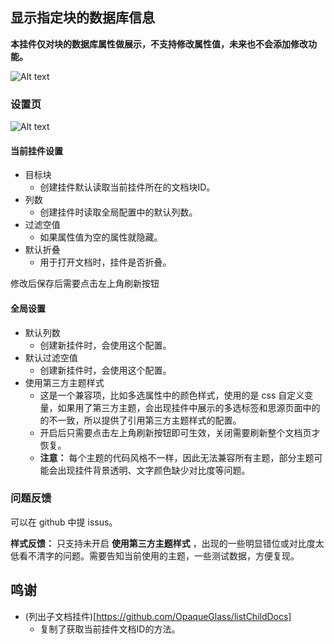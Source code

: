 ## 显示指定块的数据库信息

**本挂件仅对块的数据库属性做展示，不支持修改属性值，未来也不会添加修改功能。**

![Alt text](https://github.com/Misuzu2027/sywidget-block-database-view/blob/master/README.asstes/attribute-page.png?raw=true)


### 设置页

![Alt text](https://github.com/Misuzu2027/sywidget-block-database-view/blob/master/README.asstes/setting-page.png?raw=true)

#### 当前挂件设置

* 目标块
  * 创建挂件默认读取当前挂件所在的文档块ID。
* 列数
  * 创建挂件时读取全局配置中的默认列数。
* 过滤空值
  * 如果属性值为空的属性就隐藏。
* 默认折叠
  * 用于打开文档时，挂件是否折叠。

修改后保存后需要点击左上角刷新按钮

#### 全局设置

* 默认列数
  * 创建新挂件时，会使用这个配置。
* 默认过滤空值
  * 创建新挂件时，会使用这个配置。
* 使用第三方主题样式
  * 这是一个兼容项，比如多选属性中的颜色样式，使用的是 css 自定义变量，如果用了第三方主题，会出现挂件中展示的多选标签和思源页面中的的不一致，所以提供了引用第三方主题样式的配置。
  * 开启后只需要点击左上角刷新按钮即可生效，关闭需要刷新整个文档页才恢复。
  *  **注意：** 每个主题的代码风格不一样，因此无法兼容所有主题，部分主题可能会出现挂件背景透明、文字颜色缺少对比度等问题。


### 问题反馈
可以在 github 中提 issus。

**样式反馈：** 只支持未开启 **使用第三方主题样式** ，出现的一些明显错位或对比度太低看不清字的问题。需要告知当前使用的主题，一些测试数据，方便复现。


## 鸣谢

* (列出子文档挂件)[https://github.com/OpaqueGlass/listChildDocs]
  * 复制了获取当前挂件文档ID的方法。